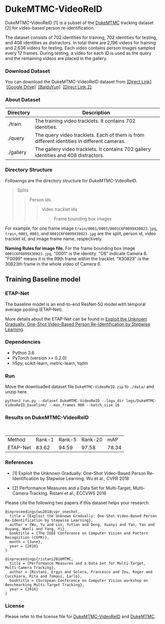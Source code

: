 
# DukeMTMC-VideoReID

DukeMTMC-VideoReID [1] is a subset of the [DukeMTMC](http://vision.cs.duke.edu/DukeMTMC/) tracking dataset [2] for video-based person re-identification.


The dataset consists of 702 identities for training, 702 identities for testing, and 408 identities as distractors. In total there are 2,196 videos for training and 2,636 videos for testing. Each video contains person images sampled every 12 frames. During testing, a video for each ID is used as the query and the remaining videos are placed in the gallery.


### Download Dataset
You can download the DukeMTMC-VideoReID dataset from
[[Direct Link]](http://vision.cs.duke.edu/DukeMTMC/data/misc/DukeMTMC-VideoReID.zip)  [[Google Drive]](https://drive.google.com/open?id=1WVjJ7PwhakF40a-BgOs1Jr_a17O38eOz)  [[BaiduYun]](https://pan.baidu.com/s/1Y_unlSqZqSdU3SeBqQmE5A)   [[Direct Link 2]](http://45.62.126.139/DukeMTMC-VideoReID.zip).


### About Dataset
|Directory  | Description | 
| --------   | -----  |
|./train  | The training video tracklets. It contains 702 identities.|
|./query  | The query video tracklets. Each of them is from different identities in different cameras.|
|./gallery  | The gallery video tracklets. It contains 702 gallery identities and 408 distractors.|

### Directory Structure
Followings are the directory structure for DukeMTMC-VideoReID. 
> Splits
>> Person ids
>>> Video tracklet ids
>>>> Frame bounding box images

For example, for one frame image `train/0001/0003/0001C6F0099X30823.jpg`, `train`, `0001`, `0003`, and `0001C6F0099X30823.jpg` are the split, person id, video tracklet id, and image frame name, respectively.

**Naming Rules for image file.** 
For the frame bounding box image `0001C6F0099X30823.jpg`, "0001" is the identity. "C6" indicate Camera 6. "F0099" means it is the 99th frame within the tracklet. "X30823" is the 30823th frame in the whole video of Camera 6.


## Training Baseline model

### ETAP-Net
The baseline model is an end-to-end ResNet-50 model with temporal average pooling (ETAP-Net).

More details about the ETAP-Net can be found in [Exploit the Unknown Gradually: One-Shot Video-Based Person Re-Identification by Stepwise Learning](https://yu-wu.net/pdf/CVPR2018_Exploit-Unknown-Gradually.pdf).


### Dependencies
- Python 3.6
- PyTorch (version >= 0.2.0)
- h5py, scikit-learn, metric-learn, tqdm

### Run
Move the downloaded dataset file `DukeMTMC-VideoReID.zip` to `./data/` and unzip here.

```shell
python3 run.py --dataset DukeMTMC-VideoReID --logs_dir logs/DukeMTMC-VideoReID_baseline/ --max_frames 900 --batch_size 16
```

### Results on DukeMTMC-VideoReID

<table>
   <tr>
      <td>Method</td>
      <td>Rank-1</td>
      <td>Rank-5</td>
      <td>Rank-20</td>
      <td>mAP</td>
   </tr>
   <tr>
      <td>ETAP-Net</td>
      <td>83.62 </td>
      <td>94.59</td>
      <td>97.58</td>
      <td>78.34</td>
   </tr>
</table>

### References
- [1] Exploit the Unknown Gradually: One-Shot Video-Based Person Re-Identification by Stepwise Learning. Wu et al., CVPR 2018
 
- [2] Performance Measures and a Data Set for Multi-Target, Multi-Camera Tracking. Ristani et al., ECCVWS 2016

Please cite the following two papers if this dataset helps your research.
```
@inproceedings{wu2018cvpr_oneshot,
  title = {Exploit the Unknown Gradually: One-Shot Video-Based Person Re-Identification by Stepwise Learning},
  author = {Wu, Yu and Lin, Yutian and Dong, Xuanyi and Yan, Yan and Ouyang, Wanli and Yang, Yi},
  booktitle = {The IEEE Conference on Computer Vision and Pattern Recognition (CVPR)},
  month = {June},
  year = {2018}
}

@inproceedings{ristani2016MTMC,
  title = {Performance Measures and a Data Set for Multi-Target, Multi-Camera Tracking},
  author = {Ristani, Ergys and Solera, Francesco and Zou, Roger and Cucchiara, Rita and Tomasi, Carlo},
  booktitle = {European Conference on Computer Vision workshop on Benchmarking Multi-Target Tracking},
  year = {2016}
}
```
### License
Please refer to the license file for [DukeMTMC-VideoReID](https://github.com/Yu-Wu/DukeMTMC-VideoReID/blob/master/LICENSES/LICENSE_DukeMTMC-VideoReID.txt) and [DukeMTMC](https://github.com/Yu-Wu/DukeMTMC-VideoReID/blob/master/LICENSES/LICENSE_DukeMTMC.txt).

